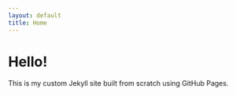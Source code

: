 ```yaml
---
layout: default
title: Home
---
```


# Hello!

This is my custom Jekyll site built from scratch using GitHub Pages.
